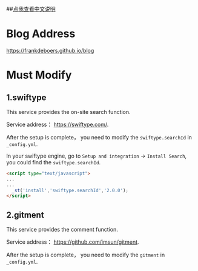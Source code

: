 ##[点我查看中文说明](https://github.com/FrankdeBoers/blog/blob/master/README_zh_CN.md)

# Blog Address

<https://frankdeboers.github.io/blog>


# Must Modify

## 1.swiftype

This service provides the on-site search function.

Service address： <https://swiftype.com/>.

After the setup is complete， you need to modify the `swiftype.searchId` in `_config.yml`.

In your swiftype engine, go to `Setup and integration` -> `Install Search`, you could find the `swiftype.searchId`.

```html
<script type="text/javascript">
...
...
  _st('install','swiftype.searchId','2.0.0');
</script>
```

## 2.gitment

This service provides the comment function.

Service address： <https://github.com/imsun/gitment>.

After the setup is complete， you need to modify the `gitment`  in `_config.yml`.
